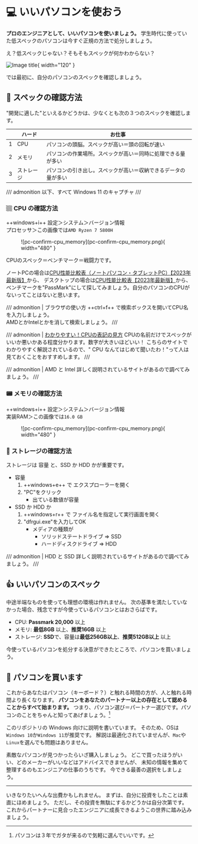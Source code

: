 # 💻 いいパソコンを使おう

**プロのエンジニアとして、いいパソコンを使いましょう。**
学生時代に使っていた低スペックのパソコンは今すぐ正規の方法で処分しましょう。  

え？低スペックじゃない？そもそもスペックが何かわからない？

![Image title](https://4.bp.blogspot.com/-RKhIfDAFOIU/VZt5Qbb3OSI/AAAAAAAAu2c/2_zDuFxELLc/s800/akachan_ha_nyuushi.png){ width="120" }

では最初に、自分のパソコンのスペックを確認しましょう。

## 👀 スペックの確認方法

"開発に適した"といえるかどうかは、少なくとも次の３つのスペックを確認します。

|      | ハード     | お仕事                                                         |
| ---: | ---------- | -------------------------------------------------------------- |
|    1 | CPU        | パソコンの頭脳。スペックが高い＝頭の回転が速い                 |
|    2 | メモリ     | パソコンの作業場所。スペックが高い＝同時に処理できる量が多い   |
|    3 | ストレージ | パソコンの引き出し。スペックが高い＝収納できるデータの量が多い |

/// admonition
以下、すべて Windows 11 のキャプチャ
///

### 🏼 CPU の確認方法

++windows+i++ 設定＞システム＞バージョン情報  
プロセッサ＞この画像では`AMD Ryzen 7 5800H`

<figure markdown>
  ![pc-confirm-cpu_memory](pc-confirm-cpu_memory.png){ width="480" }
</figure>

CPUのスペック＝ベンチマーク＝戦闘力です。

ノートPCの場合は[CPU性能比較表（ノートパソコン・タブレットPC）【2023年最新版】](https://pcfreebook.com/article/458775622.html)から、
デスクトップの場合は[CPU性能比較表【2023年最新版】](https://pcfreebook.com/article/450856544.html)から、
ベンチマークを"PassMark"にして探してみましょう。自分のパソコンのCPUがないってことはないと思います。

/// admonition | ブラウザの使い方
++ctrl+f++ で検索ボックスを開いてCPU名を入力しましょう。  
AMDとかIntelとかを消して検索しましょう。
///

/// admonition | [わかりやすい！CPUの表記の見方](https://student-notepc.com/cpu_how.html)
CPUの名前だけでスペックがいいか悪いかある程度分かります。数字が大きいほどいい！
こちらのサイトでわかりやすく解説されているので、" CPU なんてはじめて聞いたわ！"って人は見ておくことをおすすめします。
///

/// admonition | AMD と Intel
詳しく説明されているサイトがあるので調べてみましょう。
///

### 📟 メモリの確認方法

++windows+i++ 設定＞システム＞バージョン情報  
実装RAM＞この画像では`16.0 GB`

<figure markdown>
  ![pc-confirm-cpu_memory](pc-confirm-cpu_memory.png){ width="480" }
</figure>

### 💾 ストレージの確認方法

ストレージは 容量 と、SSD か HDD かが重要です。

- 容量
  1. ++windows+e++ で エクスプローラーを開く
  2. "PC"をクリック
     - 出ている数値が容量
- SSD か HDD か
  1. ++windows+r++ で ファイル名を指定して実行画面を開く
  2. "dfrgui.exe"を入力してOK
     - メディアの種類が
       - ソリッドステートドライブ => SSD
       - ハードディスクドライブ => HDD

/// admonition | HDD と SSD
詳しく説明されているサイトがあるので調べてみましょう。
///

## 👍 いいパソコンのスペック

中途半端なものを使っても理想の環境は作れません。
次の基準を満たしていなかった場合、残念ですが今使っているパソコンとはおさらばです。

- CPU: **Passmark 20,000** 以上
- メモリ: **最低8GB** 以上、**推奨16GB** 以上
- ストレージ: **SSD**で、容量は**最低256GB以上**、**推奨512GB以上** 以上

今使っているパソコンを処分する決意ができたところで、パソコンを買いましょう。

## 🛒 パソコンを買います

これからあなたはパソコン（キーボード？）と触れる時間の方が、人と触れる時間より長くなります。
**パソコンをあなたのパートナー以上の存在として認めることからすべて始まります。**
つまり、パソコン選び＝パートナー選びです。パソコンのことをちゃんと知ってあげましょう。[^1]

[^1]: パソコンは３年でガタが来るので気軽に選んでいいです。

このリポジトリの Windows 向けに説明を書いています。
そのため、OSは`Windows 10`か`Windows 11`が推奨です。
解説は最適化されていませんが、`Mac`や`Linux`を選んでも問題はありません。

素敵なパソコンが見つかったらいざ購入しましょう。
どこで買ったほうがいい、どのメーカーがいいなどはアドバイスできませんが、
未知の情報を集めて整理するのもエンジニアの仕事のうちです。
今できる最善の選択をしましょう。

---

いきなりたいへんな出費かもしれません。
まずは、自分に投資をしたことは素直にほめましょう。
ただし、その投資を無駄にするかどうかは自分次第です。
これからパートナーに見合ったエンジニアに成長できるようこの世界に踏み込みましょう。

